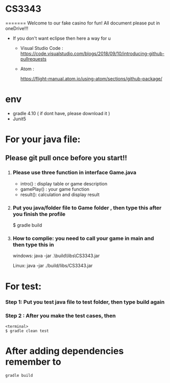 # CS3343
=======
Welcome to our fake casino for fun! 
All document please put in oneDrive!!!

- If you don't want eclipse then here a way for u
  - Visual Studio Code :
    https://code.visualstudio.com/blogs/2018/09/10/introducing-github-pullrequests
  - Atom : 
    
    https://flight-manual.atom.io/using-atom/sections/github-package/

# env
- gradle 4.10 ( if dont have, please download it )
- Junit5



# For your java file:
## Please git pull once before you start!!
1. ### Please use three function in interface Game.java 
   -    intro() : display table or game description
   -    gamePlay() : your game function
   -    result(): calculation and display result

2. ### Put you java/folder file to Game folder , then type this after you finish the profile 
    <terminal>
    $ gradle build
 
3. ### How to complie: you need to call your game in main and then type this in
    <terminal>
    windows:  java -jar .\build\libs\CS3343.jar  
    
    Linux:    java -jar ./build/libs/CS3343.jar


# For test:

###  Step 1: Put you test java file to test folder, then type build again

### Step 2 : After you make the test cases, then 
    <terminal>
    $ gradle clean test

    
# After adding dependencies remember to
    gradle build
    